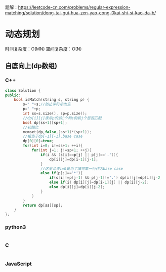  题解：https://leetcode-cn.com/problems/regular-expression-matching/solution/dong-tai-gui-hua-zen-yao-cong-0kai-shi-si-kao-da-b/
# 动态规划
时间复杂度：O(MN)
空间复杂度：O(N)
## 自底向上(dp数组)
### C++
```C++
class Solution {
public:
    bool isMatch(string s, string p) {
        s=" "+s;//防止字符串为空
        p=" "+p;
        int ss=s.size(), sp=p.size();
        //dp[i][j]表示p的前i个和s的前j个是否匹配
        bool dp[ss+1][sp+1];
        //初始化
        memset(dp,false,(ss+1)*(sp+1));
        //相当于dp[-1][-1],base case
        dp[0][0]=true;
        for(int i=0; i!=ss+1; ++i){
            for(int j=1; j!=sp+1; ++j){
                if(i && (s[i]==p[j] || p[j]=='.')){
                    dp[i][j]=dp[i-1][j-1];
                }
                //这里允许i=0是为了填完第一行作为base case
                else if(p[j]=='*'){
                    if(s[i]!=p[j-1] && p[j-1]!='.') dp[i][j]=dp[i][j-2];
                    else if(i) dp[i][j]=dp[i-1][j] || dp[i][j-2];
                    else dp[i][j]=dp[i][j-2];
                }
            }
        }
        return dp[ss][sp];
    }
};
```
### python3
```python

```
### C
```C++

```
### JavaScript
```javascript

```